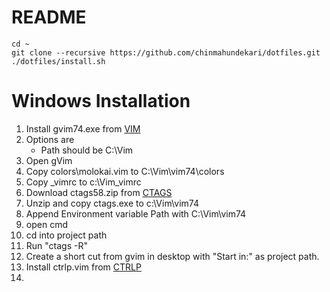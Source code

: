 README
======

    cd ~
    git clone --recursive https://github.com/chinmahundekari/dotfiles.git
    ./dotfiles/install.sh


Windows Installation
====================

1. Install gvim74.exe from [VIM](http://ftp.vim.org/vim/pc/ "http://ftp.vim.org/vim/pc/")
2. Options are
   * Path should be C:\Vim
3. Open gVim
4. Copy colors\molokai.vim to C:\Vim\vim74\colors
5. Copy _vimrc to c:\Vim\_vimrc
6. Download ctags58.zip from [CTAGS](http://ctags.sourceforge.net/ "http://ctags.sourceforge.net/")
7. Unzip and copy ctags.exe to c:\Vim\vim74
8. Append Environment variable Path with C:\Vim\vim74
9. open cmd
10. cd into project path
11. Run "ctags -R"
12. Create a short cut from gvim in desktop with "Start in:" as project path.
13. Install ctrlp.vim from [CTRLP](http://kien.github.com/ctrlp.vim/  "http://kien.github.com/ctrlp.vim/")
14. 
